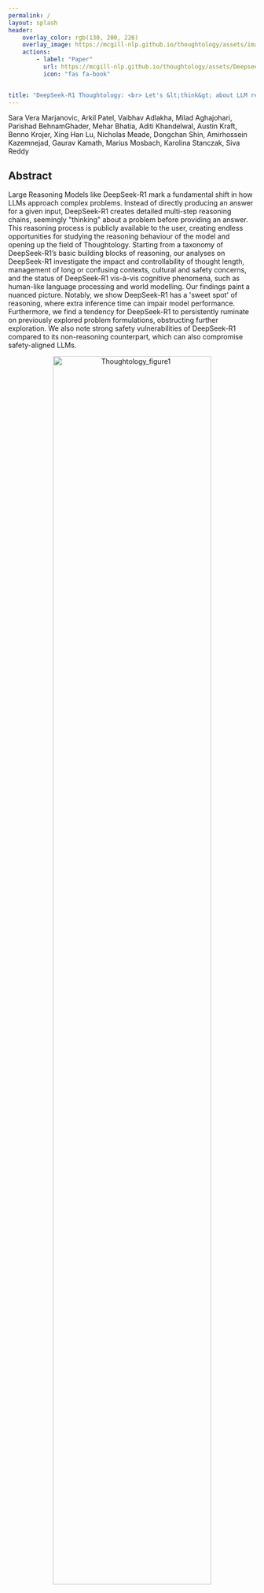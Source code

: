 ```yaml
---
permalink: /
layout: splash
header:
    overlay_color: rgb(130, 200, 226)
    overlay_image: https://mcgill-nlp.github.io/thoughtology/assets/images/whale.png
    actions:
        - label: "Paper"
          url: https://mcgill-nlp.github.io/thoughtology/assets/Deepseek_R1_Thoughtology.pdf
          icon: "fas fa-book"


title: "DeepSeek-R1 Thoughtology: <br> Let's &lt;think&gt; about LLM reasoning"
---
```


Sara Vera Marjanovic, Arkil Patel, Vaibhav Adlakha, Milad Aghajohari, Parishad BehnamGhader, Mehar Bhatia, Aditi Khandelwal, Austin Kraft, Benno Krojer, Xing Han Lu, Nicholas Meade, Dongchan Shin, Amirhossein Kazemnejad, Gaurav Kamath, Marius Mosbach, Karolina Stanczak, Siva Reddy

## Abstract

Large Reasoning Models like DeepSeek-R1 mark a fundamental shift in how LLMs approach complex problems. Instead of directly producing an answer for a given input, DeepSeek-R1 creates detailed multi-step reasoning chains, seemingly "thinking" about a problem before providing an answer. This reasoning process is publicly available to the user, creating endless opportunities for studying the reasoning behaviour of the model and opening up the field of Thoughtology. Starting from a taxonomy of DeepSeek-R1’s basic building blocks of reasoning, our analyses on DeepSeek-R1 investigate the impact and controllability of thought length, management of long or confusing contexts, cultural and safety concerns, and the status of DeepSeek-R1 vis-à-vis
cognitive phenomena, such as human-like language processing and world modelling. Our findings paint a nuanced picture. Notably, we show DeepSeek-R1 has a 'sweet spot' of reasoning, where extra inference time can impair model performance. Furthermore, we find a tendency for DeepSeek-R1 to persistently ruminate on previously explored problem formulations, obstructing
further exploration. We also note strong safety vulnerabilities of DeepSeek-R1 compared to its non-reasoning counterpart, which can also compromise safety-aligned LLMs.

<p align="center">
  <img src="https://github.com/user-attachments/assets/be46b39c-74ed-4277-a1c8-6237977c402a" width="80%" alt="Thoughtology_figure1"/>
</p>
